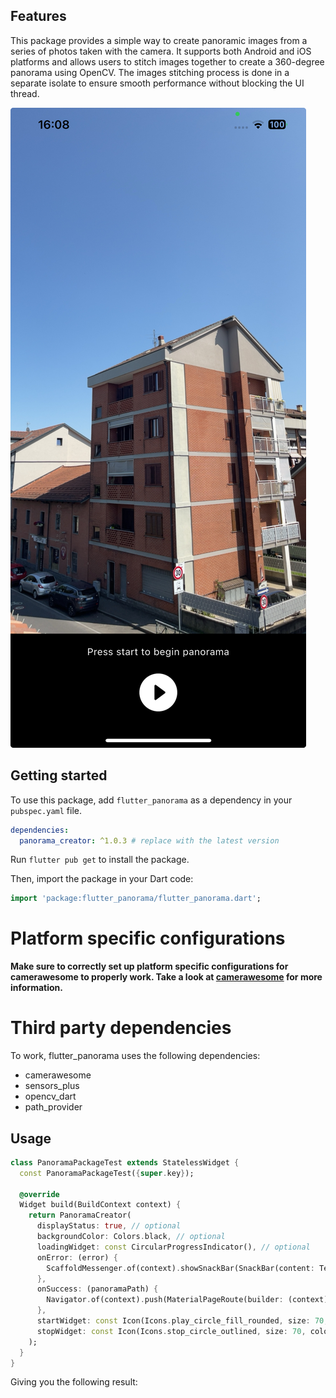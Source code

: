 ## Features

This package provides a simple way to create panoramic images from a series of photos taken with the camera. It supports both Android and iOS platforms and allows users to stitch images together to create a 360-degree panorama using OpenCV.
The images stitching process is done in a separate isolate to ensure smooth performance without blocking the UI thread.

![Panorama Creator Interface](screenshots/example_screenshot.jpeg)

## Getting started

To use this package, add `flutter_panorama` as a dependency in your `pubspec.yaml` file.

```yaml
dependencies:
  panorama_creator: ^1.0.3 # replace with the latest version
```

Run `flutter pub get` to install the package.

Then, import the package in your Dart code:

```dart
import 'package:flutter_panorama/flutter_panorama.dart';
```

# Platform specific configurations

**Make sure to correctly set up platform specific configurations for camerawesome to properly work.
Take a look at [camerawesome](https://pub.dev/packages/camerawesome) for more information.**

# Third party dependencies

To work, flutter_panorama uses the following dependencies:
- camerawesome
- sensors_plus
- opencv_dart
- path_provider

## Usage

```dart
class PanoramaPackageTest extends StatelessWidget {
  const PanoramaPackageTest({super.key});

  @override
  Widget build(BuildContext context) {
    return PanoramaCreator(
      displayStatus: true, // optional
      backgroundColor: Colors.black, // optional
      loadingWidget: const CircularProgressIndicator(), // optional
      onError: (error) {
        ScaffoldMessenger.of(context).showSnackBar(SnackBar(content: Text('Panorama error: $error')));
      },
      onSuccess: (panoramaPath) {
        Navigator.of(context).push(MaterialPageRoute(builder: (context) => MyPanoramaViewer(file: File(panoramaPath))));
      },
      startWidget: const Icon(Icons.play_circle_fill_rounded, size: 70, color: Colors.white),
      stopWidget: const Icon(Icons.stop_circle_outlined, size: 70, color: Colors.white),
    );
  }
}
```

Giving you the following result:
